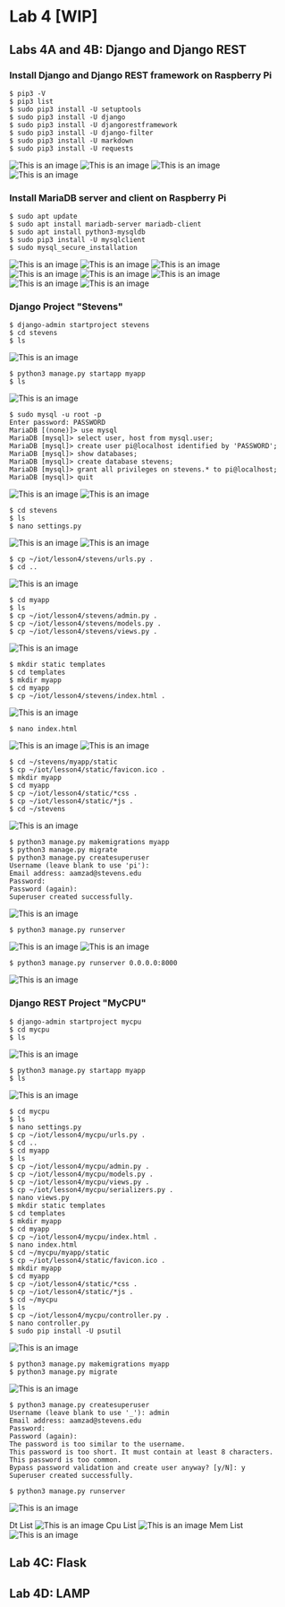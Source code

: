 # Lab 4 [WIP]
## Labs 4A and 4B: Django and Django REST

### Install Django and Django REST framework on Raspberry Pi
```ssh
$ pip3 -V
$ pip3 list
$ sudo pip3 install -U setuptools
$ sudo pip3 install -U django
$ sudo pip3 install -U djangorestframework
$ sudo pip3 install -U django-filter
$ sudo pip3 install -U markdown
$ sudo pip3 install -U requests
```
![This is an image](https://github.com/Arif12467/Design-6-AIA/blob/651ee6043b2a7871bf19cec2da4a24fef0f8ce3d/Lab%204/Photos/pip3_-V-list.png)
![This is an image](https://github.com/Arif12467/Design-6-AIA/blob/651ee6043b2a7871bf19cec2da4a24fef0f8ce3d/Lab%204/Photos/pip3_-V-list_continued.png)
![This is an image](https://github.com/Arif12467/Design-6-AIA/blob/651ee6043b2a7871bf19cec2da4a24fef0f8ce3d/Lab%204/Photos/sudo_pip3_-U_setuptools-django-filter.png)
![This is an image](https://github.com/Arif12467/Design-6-AIA/blob/47ae546ceabbf7e9b8fda34f5d4026d87dab7f46/Lab%204/Photos/sudo_pip3_install_-U_markdown-requests.png)

### Install MariaDB server and client on Raspberry Pi
```ssh
$ sudo apt update
$ sudo apt install mariadb-server mariadb-client
$ sudo apt install python3-mysqldb
$ sudo pip3 install -U mysqlclient
$ sudo mysql_secure_installation
```
![This is an image](https://github.com/Arif12467/Design-6-AIA/blob/d842a7165293857541e7c7fb859840987d431f01/Lab%204/Photos/sudo_apt_update.png)
![This is an image](https://github.com/Arif12467/Design-6-AIA/blob/cb1d7a86950e0f5a27f128888d5405a0a1e9af08/Lab%204/Photos/sudo_apt_install_mariadb-server_mariadb-client.png)
![This is an image](https://github.com/Arif12467/Design-6-AIA/blob/cb1d7a86950e0f5a27f128888d5405a0a1e9af08/Lab%204/Photos/sudo_apt_install_mariadb-server_mariadb-client-1.png)
![This is an image](https://github.com/Arif12467/Design-6-AIA/blob/cb1d7a86950e0f5a27f128888d5405a0a1e9af08/Lab%204/Photos/sudo_apt_install_mariadb-server_mariadb-client-2.png)
![This is an image](https://github.com/Arif12467/Design-6-AIA/blob/b5a66b2989805dad38a2f8f24e49f358d0f9c814/Lab%204/Photos/sudo_apt_install_python3-mysqldb.png)
![This is an image](https://github.com/Arif12467/Design-6-AIA/blob/82ccccf333503f61607f45b93d344554ce15e27d/Lab%204/Photos/sudo_pip3_install_-U_mysqlclient.png)
![This is an image](https://github.com/Arif12467/Design-6-AIA/blob/82ccccf333503f61607f45b93d344554ce15e27d/Lab%204/Photos/sudo_mysql_secure_installation.png)
![This is an image](https://github.com/Arif12467/Design-6-AIA/blob/82ccccf333503f61607f45b93d344554ce15e27d/Lab%204/Photos/sudo_mysql_secure_installation-2.png)

### Django Project "Stevens"
```ssh
$ django-admin startproject stevens
$ cd stevens
$ ls
```
![This is an image](https://github.com/Arif12467/Design-6-AIA/blob/d3d2e8bea70164a56152c9e280e9b1c485ae0c1e/Lab%204/Photos/django-admin-ls.png)

```ssh
$ python3 manage.py startapp myapp
$ ls
```
![This is an image](https://github.com/Arif12467/Design-6-AIA/blob/269a51cbe71a742c65db173e0a1919af3039cad6/Lab%204/Photos/python3_managepy_startapp.png)

```ssh
$ sudo mysql -u root -p
Enter password: PASSWORD
MariaDB [(none)]> use mysql
MariaDB [mysql]> select user, host from mysql.user;
MariaDB [mysql]> create user pi@localhost identified by 'PASSWORD';
MariaDB [mysql]> show databases;
MariaDB [mysql]> create database stevens;
MariaDB [mysql]> grant all privileges on stevens.* to pi@localhost;
MariaDB [mysql]> quit
```
![This is an image](https://github.com/Arif12467/Design-6-AIA/blob/269a51cbe71a742c65db173e0a1919af3039cad6/Lab%204/Photos/sudo_mysql_-u_root_-p-create_user.png)
![This is an image](https://github.com/Arif12467/Design-6-AIA/blob/269a51cbe71a742c65db173e0a1919af3039cad6/Lab%204/Photos/sudo_mysql_-u_root_-p.png)

```ssh
$ cd stevens
$ ls
$ nano settings.py
```
![This is an image](https://github.com/Arif12467/Design-6-AIA/blob/269a51cbe71a742c65db173e0a1919af3039cad6/Lab%204/Photos/settingspy-nano.png)
![This is an image](https://github.com/Arif12467/Design-6-AIA/blob/269a51cbe71a742c65db173e0a1919af3039cad6/Lab%204/Photos/settingspy.png)

```ssh
$ cp ~/iot/lesson4/stevens/urls.py .
$ cd ..
```
![This is an image](https://github.com/Arif12467/Design-6-AIA/blob/21bde8b1b3512f228bf45373f2471c03110de6e4/Lab%204/Photos/copy%20urls.py.png)

```ssh
$ cd myapp
$ ls
$ cp ~/iot/lesson4/stevens/admin.py .
$ cp ~/iot/lesson4/stevens/models.py .
$ cp ~/iot/lesson4/stevens/views.py .
```
![This is an image](https://github.com/Arif12467/Design-6-AIA/blob/21bde8b1b3512f228bf45373f2471c03110de6e4/Lab%204/Photos/copy%20adminpy.png)

```ssh
$ mkdir static templates
$ cd templates
$ mkdir myapp
$ cd myapp
$ cp ~/iot/lesson4/stevens/index.html .
```
![This is an image](https://github.com/Arif12467/Design-6-AIA/blob/21bde8b1b3512f228bf45373f2471c03110de6e4/Lab%204/Photos/copy_indexhtml.png)

```ssh
$ nano index.html
```
![This is an image](https://github.com/Arif12467/Design-6-AIA/blob/1587782f85f5ed5cf2028f5843b202167e814186/Lab%204/Photos/nano%20indexhtml.png)
![This is an image](https://github.com/Arif12467/Design-6-AIA/blob/1587782f85f5ed5cf2028f5843b202167e814186/Lab%204/Photos/API_key.png)

```ssh
$ cd ~/stevens/myapp/static
$ cp ~/iot/lesson4/static/favicon.ico .
$ mkdir myapp
$ cd myapp
$ cp ~/iot/lesson4/static/*css .
$ cp ~/iot/lesson4/static/*js .
$ cd ~/stevens
```
![This is an image](https://github.com/Arif12467/Design-6-AIA/blob/c4e3f80c905e25410d3f8847eb610db5eec73e8e/Lab%204/Photos/Copy_static_files.png)

```ssh
$ python3 manage.py makemigrations myapp
$ python3 manage.py migrate
$ python3 manage.py createsuperuser
Username (leave blank to use 'pi'):
Email address: aamzad@stevens.edu
Password: 
Password (again): 
Superuser created successfully.
```
![This is an image](https://github.com/Arif12467/Design-6-AIA/blob/c4e3f80c905e25410d3f8847eb610db5eec73e8e/Lab%204/Photos/python3_managpy_stevens.png)


```ssh
$ python3 manage.py runserver
```
![This is an image](https://github.com/Arif12467/Design-6-AIA/blob/c4e3f80c905e25410d3f8847eb610db5eec73e8e/Lab%204/Photos/python3_manage.py_runserver.png)
![This is an image](https://github.com/Arif12467/Design-6-AIA/blob/c4e3f80c905e25410d3f8847eb610db5eec73e8e/Lab%204/Photos/Running_server.png)

```ssh
$ python3 manage.py runserver 0.0.0.0:8000
```
![This is an image](https://github.com/Arif12467/Design-6-AIA/blob/c4e3f80c905e25410d3f8847eb610db5eec73e8e/Lab%204/Photos/1.png)


### Django REST Project "MyCPU"
```ssh
$ django-admin startproject mycpu
$ cd mycpu
$ ls
```
![This is an image](https://github.com/Arif12467/Design-6-AIA/blob/c784c653c60c4066b29d63a93ed1bc48f5f644a0/Lab%204/Photos/django-admin_startproject_mycpu.png)

```ssh
$ python3 manage.py startapp myapp
$ ls
```
![This is an image](https://github.com/Arif12467/Design-6-AIA/blob/c784c653c60c4066b29d63a93ed1bc48f5f644a0/Lab%204/Photos/start_a_django_app.png)

```ssh
$ cd mycpu
$ ls
$ nano settings.py
$ cp ~/iot/lesson4/mycpu/urls.py .
$ cd ..
$ cd myapp
$ ls
$ cp ~/iot/lesson4/mycpu/admin.py .
$ cp ~/iot/lesson4/mycpu/models.py .
$ cp ~/iot/lesson4/mycpu/views.py .
$ cp ~/iot/lesson4/mycpu/serializers.py .
$ nano views.py
$ mkdir static templates
$ cd templates
$ mkdir myapp
$ cd myapp
$ cp ~/iot/lesson4/mycpu/index.html .
$ nano index.html
$ cd ~/mycpu/myapp/static
$ cp ~/iot/lesson4/static/favicon.ico .
$ mkdir myapp
$ cd myapp
$ cp ~/iot/lesson4/static/*css .
$ cp ~/iot/lesson4/static/*js .
$ cd ~/mycpu
$ ls
$ cp ~/iot/lesson4/mycpu/controller.py .
$ nano controller.py
$ sudo pip install -U psutil
```
![This is an image](https://github.com/Arif12467/Design-6-AIA/blob/c784c653c60c4066b29d63a93ed1bc48f5f644a0/Lab%204/Photos/cd_mycpu-sudo_pip_install_-U_psutil.png)


```ssh
$ python3 manage.py makemigrations myapp
$ python3 manage.py migrate
```
![This is an image]()


```ssh
$ python3 manage.py createsuperuser
Username (leave blank to use '_'): admin
Email address: aamzad@stevens.edu
Password: 
Password (again): 
The password is too similar to the username.
This password is too short. It must contain at least 8 characters.
This password is too common.
Bypass password validation and create user anyway? [y/N]: y
Superuser created successfully.

$ python3 manage.py runserver
```
![This is an image]()

Dt List
![This is an image]()
Cpu List
![This is an image]()
Mem List
![This is an image]()







## Lab 4C: Flask

## Lab 4D: LAMP
